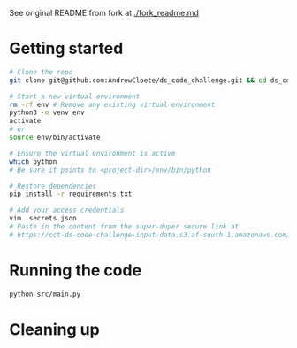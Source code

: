 See original README from fork at [./fork_readme.md](./fork_readme.md)


# Getting started
```sh
# Clone the repo
git clone git@github.com:AndrewCloete/ds_code_challenge.git && cd ds_code_challenge

# Start a new virtual environment
rm -rf env # Remove any existing virtual environment
python3 -m venv env
activate
# or
source env/bin/activate

# Ensure the virtual environment is active
which python
# Be sure it points to <project-dir>/env/bin/python

# Restore dependencies
pip install -r requirements.txt

# Add your access credentials
vim .secrets.json
# Paste in the content from the super-duper secure link at
# https://cct-ds-code-challenge-input-data.s3.af-south-1.amazonaws.com/ds_code_challenge_creds.json
```

# Running the code
```sh
python src/main.py
```


# Cleaning up